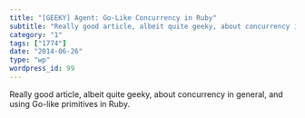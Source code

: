 ```yaml
---
title: "[GEEKY] Agent: Go-Like Concurrency in Ruby"
subtitle: "Really good article, albeit quite geeky, about concurrency in general, and using Go-like primitives ..."
category: "1"
tags: ["1774"]
date: "2014-06-26"
type: "wp"
wordpress_id: 99
---
```

Really good article, albeit quite geeky, about concurrency in general, and using Go-like primitives in Ruby.